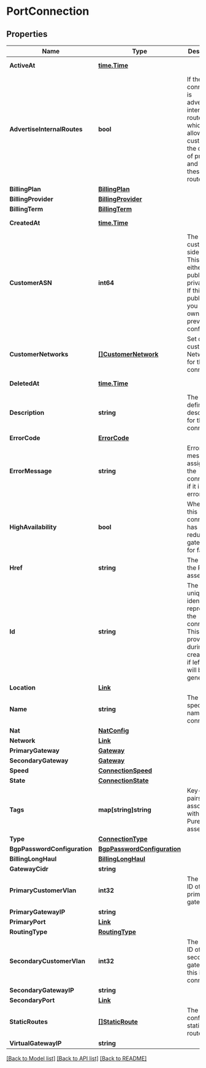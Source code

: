 # PortConnection

## Properties

Name | Type | Description | Notes
------------ | ------------- | ------------- | -------------
**ActiveAt** | [**time.Time**](time.Time.md) |  | [optional] [readonly] 
**AdvertiseInternalRoutes** | **bool** | If the connection is advertising internal routes, which allows the customer the option of probing and tracing these routes. | [optional] 
**BillingPlan** | [**BillingPlan**](BillingPlan.md) |  | [optional] 
**BillingProvider** | [**BillingProvider**](BillingProvider.md) |  | [optional] 
**BillingTerm** | [**BillingTerm**](BillingTerm.md) |  | 
**CreatedAt** | [**time.Time**](time.Time.md) |  | [optional] [readonly] 
**CustomerASN** | **int64** | The customer side ASN. This can either be a public or private ASN. If this is a public ASN, you must own it to prevent conflicts. | [optional] 
**CustomerNetworks** | [**[]CustomerNetwork**](CustomerNetwork.md) | Set of customer Networks for this connection. | [optional] 
**DeletedAt** | [**time.Time**](time.Time.md) |  | [optional] [readonly] 
**Description** | **string** | The user defined description for the connection. | [optional] 
**ErrorCode** | [**ErrorCode**](ErrorCode.md) |  | [optional] 
**ErrorMessage** | **string** | Error message assigned to the connection if it is an error state. | [optional] [readonly] 
**HighAvailability** | **bool** | Whether this connection has redundant gateways for failover. | 
**Href** | **string** | The URI of the Pureport asset. | [optional] [readonly] 
**Id** | **string** | The id is a unique identifier representing the connection. This can be provided during creation, but if left empty, will be generated. | [optional] 
**Location** | [**Link**](Link.md) |  | 
**Name** | **string** | The user specified name for the connection. | 
**Nat** | [**NatConfig**](NATConfig.md) |  | [optional] 
**Network** | [**Link**](Link.md) |  | [optional] 
**PrimaryGateway** | [**Gateway**](Gateway.md) |  | [optional] 
**SecondaryGateway** | [**Gateway**](Gateway.md) |  | [optional] 
**Speed** | [**ConnectionSpeed**](ConnectionSpeed.md) |  | 
**State** | [**ConnectionState**](ConnectionState.md) |  | [optional] 
**Tags** | **map[string]string** | Key-value pairs to associate with the Pureport asset. | [optional] 
**Type** | [**ConnectionType**](ConnectionType.md) |  | 
**BgpPasswordConfiguration** | [**BgpPasswordConfiguration**](BGPPasswordConfiguration.md) |  | [optional] 
**BillingLongHaul** | [**BillingLongHaul**](BillingLongHaul.md) |  | [optional] 
**GatewayCidr** | **string** |  | [optional] 
**PrimaryCustomerVlan** | **int32** | The VLAN ID of the primary gateway. | 
**PrimaryGatewayIP** | **string** |  | [optional] 
**PrimaryPort** | [**Link**](Link.md) |  | 
**RoutingType** | [**RoutingType**](RoutingType.md) |  | [optional] 
**SecondaryCustomerVlan** | **int32** | The VLAN ID of the secondary gateway if this is an HA connection. | [optional] 
**SecondaryGatewayIP** | **string** |  | [optional] 
**SecondaryPort** | [**Link**](Link.md) |  | [optional] 
**StaticRoutes** | [**[]StaticRoute**](StaticRoute.md) | The user configured static routes. | [optional] 
**VirtualGatewayIP** | **string** |  | [optional] 

[[Back to Model list]](../README.md#documentation-for-models) [[Back to API list]](../README.md#documentation-for-api-endpoints) [[Back to README]](../README.md)


